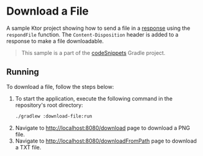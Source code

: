 # Download a File

A sample Ktor project showing how to send a file in a [response](https://ktor.io/docs/responses.html) using
the `respondFile` function. The `Content-Disposition` header is added to a response to make a file downloadable.
> This sample is a part of the [codeSnippets](../../README.md) Gradle project.

## Running

To download a file, follow the steps below:

1. To start the application, execute the following command in the repository's root directory:
   ```bash
   ./gradlew :download-file:run
   ```
2. Navigate to [http://localhost:8080/download](http://localhost:8080/download) page to download a PNG file.
3. Navigate to  [http://localhost:8080/downloadFromPath](http://localhost:8080/downloadFromPath) page to download a TXT
   file.
